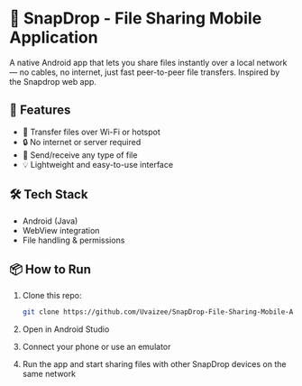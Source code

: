 # 📲 SnapDrop - File Sharing Mobile Application

A native Android app that lets you share files instantly over a local network — no cables, no internet, just fast peer-to-peer file transfers. Inspired by the Snapdrop web app.

## 🚀 Features

- 📡 Transfer files over Wi-Fi or hotspot
- 🔒 No internet or server required
- 📁 Send/receive any type of file
- 💡 Lightweight and easy-to-use interface

## 🛠 Tech Stack

- Android (Java)
- WebView integration
- File handling & permissions

## 📦 How to Run

1. Clone this repo:
   ```bash
   git clone https://github.com/Uvaizee/SnapDrop-File-Sharing-Mobile-Application.git
   
2. Open in Android Studio

3. Connect your phone or use an emulator

4. Run the app and start sharing files with other SnapDrop devices on the same network
